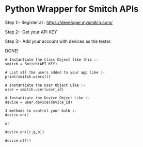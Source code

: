 # Python Wrapper for Smitch APIs

Step 1:-
Register at : https://developer.mysmitch.com/

Step 2:-
Get your API KEY

Step 3:-
Add your account with devices as the tester.

DONE!

```
# Instantiate the Class Object like this :- 
smitch = Smitch(API_KEY)

# List all the users added to your app like :-
print(smitch.users())

# Instantiate the User Object Like :-
user = smitch.user(user_id)

# Instantiate the Device Object Like :-
device = user.device(device_id)

3 methods to control your bulb :-
device.on()

or

device.on([r,g,b])

device.off()
```
